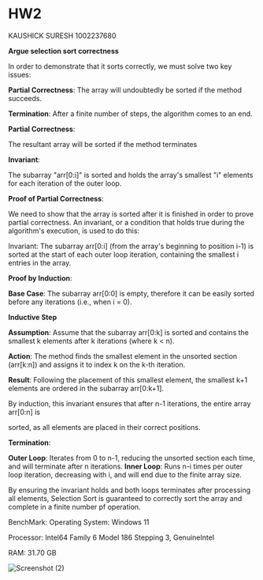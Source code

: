 # HW2 

KAUSHICK SURESH 
1002237680 

**Argue selection sort correctness** 


In order to demonstrate that it sorts correctly, we must solve two key issues: 

**Partial Correctness**: The array will undoubtedly be sorted if the method succeeds. 

**Termination**: After a finite number of steps, the algorithm comes to an end.  

**Partial Correctness**: 

The resultant array will be sorted if the method terminates 

**Invariant**: 

The subarray "arr[0:i]" is sorted and holds the array's smallest "i" elements for each iteration of the outer loop. 

**Proof of Partial Correctness**: 

We need to show that the array is sorted after it is finished in order to prove partial correctness. An invariant, or a condition that holds true during the algorithm's execution, is used to do this: 

Invariant: The subarray arr[0:i] (from the array's beginning to position i-1) is sorted at the start of each outer loop iteration, containing the smallest i entries in the array.  

**Proof by Induction**: 

**Base Case**: The subarray arr[0:0] is empty, therefore it can be easily sorted before any iterations (i.e., when i = 0). 

**Inductive Step**

**Assumption**: Assume that the subarray arr[0:k] is sorted and contains the smallest k elements after k iterations (where k < n). 

**Action**: The method finds the smallest element in the unsorted section (arr[k:n]) and assigns it to index k on the k-th iteration. 

**Result**: Following the placement of this smallest element, the smallest k+1 elements are ordered in the subarray arr[0:k+1]. 

By induction, this invariant ensures that after n-1 iterations, the entire array arr[0:n] is  

sorted, as all elements are placed in their correct positions. 

**Termination**:  

**Outer Loop**: Iterates from 0 to n-1, reducing the unsorted section each time, and will terminate after n iterations. 
**Inner Loop**: Runs n-i times per outer loop iteration, decreasing with i, and will end due to the finite array size.  

By ensuring the invariant holds and both loops terminates after processing all elements, Selection Sort is guaranteed to correctly sort the array and complete in a finite number pf operation. 

BenchMark:
Operating System: Windows 11

Processor: Intel64 Family 6 Model 186 Stepping 3, GenuineIntel

RAM: 31.70 GB

![Screenshot (2)](https://github.com/user-attachments/assets/cbe40e4a-2b91-41fb-b48d-323e956e192e)

